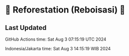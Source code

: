 
# 🌳 Reforestation (Reboisasi) 🌲

## Last Updated

GitHub Actions time: Sat Aug  3 07:15:19 UTC 2024

Indonesia/Jakarta time: Sat Aug  3 14:15:19 WIB 2024
